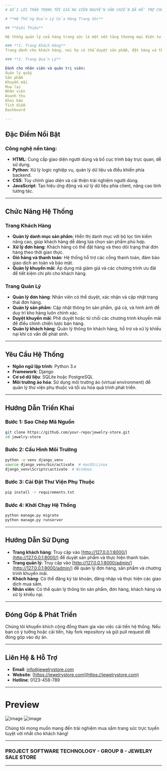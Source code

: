 ```yaml
---
# GỬI LỜI TRÂN TRỌNG TỚI GIẢNG VIÊN NGUYỄN VĂN CHIẾN ĐÃ HỖ TRỢ CHÚNG EM TRONG SUỐT THỜI GIAN VỪA QUA

# **Hệ Thống Quản Lý Cửa Hàng Trang Sức**

## **Giới Thiệu**

Hệ thống quản lý cửa hàng trang sức là một nền tảng thương mại điện tử tiên tiến, được thiết kế để phục vụ cho ngành kinh doanh trang sức cao cấp. Hệ thống bao gồm hai thành phần chính

### **1. Trang Khách Hàng**
Trang dành cho khách hàng, nơi họ có thể duyệt sản phẩm, đặt hàng và thanh toán trực tuyến.

### **2. Trang Quản Lý**

Dành cho nhân viên và quản trị viên:
Quản lý quầy
Sản phẩm
Khuyến mãi
Mua lại
Nhân viên
Doanh thu
Khai báo
Tích điểm
Dashboard

---
```


## **Đặc Điểm Nổi Bật**

### **Công nghệ nền tảng:**

- **HTML**: Cung cấp giao diện người dùng và bố cục trình bày trực quan, dễ sử dụng.
- **Python**: Xử lý logic nghiệp vụ, quản lý dữ liệu và điều khiển phía backend.
- **CSS**: Tùy chỉnh giao diện và cải thiện trải nghiệm người dùng.
- **JavaScript**: Tạo hiệu ứng động và xử lý dữ liệu phía client, nâng cao tính tương tác.

---

## **Chức Năng Hệ Thống**

### **Trang Khách Hàng**

- **Quản lý danh mục sản phẩm**: Hiển thị danh mục với bộ lọc tìm kiếm nâng cao, giúp khách hàng dễ dàng lựa chọn sản phẩm phù hợp.
- **Xử lý đơn hàng**: Khách hàng có thể đặt hàng và theo dõi trạng thái đơn hàng theo thời gian thực.
- **Giỏ hàng và thanh toán**: Hệ thống hỗ trợ các cổng thanh toán, đảm bảo giao dịch an toàn và bảo mật.
- **Quản lý khuyến mãi**: Áp dụng mã giảm giá và các chương trình ưu đãi để tiết kiệm chi phí cho khách hàng.

### **Trang Quản Lý**

- **Quản lý đơn hàng**: Nhân viên có thể duyệt, xác nhận và cập nhật trạng thái đơn hàng.
- **Quản lý sản phẩm**: Cập nhật thông tin sản phẩm, giá cả, và hình ảnh để duy trì kho hàng luôn chính xác.
- **Duyệt khuyến mãi**: Phê duyệt hoặc từ chối các chương trình khuyến mãi để điều chỉnh chiến lược bán hàng.
- **Quản lý khách hàng**: Quản lý thông tin khách hàng, hỗ trợ và xử lý khiếu nại khi có vấn đề phát sinh.

---

## **Yêu Cầu Hệ Thống**

- **Ngôn ngữ lập trình**: Python 3.x
- **Framework**: Django
- **Cơ sở dữ liệu**: SQLite hoặc PostgreSQL
- **Môi trường ảo hóa**: Sử dụng môi trường ảo (virtual environment) để quản lý thư viện phụ thuộc và tối ưu hóa quá trình phát triển.

---

## **Hướng Dẫn Triển Khai**

### **Bước 1**: Sao Chép Mã Nguồn
```bash
git clone https://github.com/your-repo/jewelry-store.git
cd jewelry-store
```

### **Bước 2**: Cấu Hình Môi Trường
```bash
python -m venv django_venv
source django_venv/bin/activate  # macOS/Linux
django_venv\Scripts\activate  # Windows
```

### **Bước 3**: Cài Đặt Thư Viện Phụ Thuộc
```bash
pip install -r requirements.txt
```

### **Bước 4**: Khởi Chạy Hệ Thống
```bash
python manage.py migrate
python manage.py runserver
```

---

## **Hướng Dẫn Sử Dụng**

- **Trang khách hàng**: Truy cập vào [http://127.0.0.1:8000/](http://127.0.0.1:8000/) để duyệt sản phẩm và thực hiện thanh toán.
- **Trang quản lý**: Truy cập vào [http://127.0.0.1:8000/admin/](http://127.0.0.1:8000/admin/) để quản lý đơn hàng, sản phẩm và chương trình khuyến mãi.
- **Khách hàng**: Có thể đăng ký tài khoản, đăng nhập và thực hiện các giao dịch mua sắm.
- **Nhân viên**: Có thể quản lý thông tin sản phẩm, đơn hàng, khách hàng và xử lý khiếu nại.

---

## **Đóng Góp & Phát Triển**

Chúng tôi khuyến khích cộng đồng tham gia vào việc cải tiến hệ thống. Nếu bạn có ý tưởng hoặc cải tiến, hãy fork repository và gửi pull request để đóng góp vào dự án.

---

## **Liên Hệ & Hỗ Trợ**

- **Email**: info@jewelrystore.com
- **Website**: [https://jewelrystore.com](https://jewelrystore.com)
- **Hotline**: 0123-456-789

---
# Preview
![image](https://github.com/user-attachments/assets/8b91515d-4c47-4268-b485-3b24923f04c3)
![image](https://github.com/user-attachments/assets/ae41df6e-8562-484e-a53b-af89dd27c227)


Chúng tôi mong muốn mang đến trải nghiệm mua sắm trang sức trực tuyến tuyệt vời nhất cho khách hàng!

---

### **PROJECT SOFTWARE TECHNOLOGY - GROUP 8 - JEWELRY SALE STORE**

---

